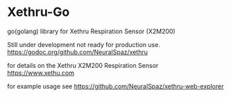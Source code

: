# Xethru-Go
go(golang) library for Xethru Respiration Sensor (X2M200)

Still under development not ready for production use.
https://godoc.org/github.com/NeuralSpaz/xethru

for details on the Xethru X2M200 Respiration Sensor
https://www.xethu.com

for example usage see
https://github.com/NeuralSpaz/xethru-web-explorer
